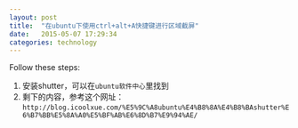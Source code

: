 ```yaml
---
layout: post
title:  "在ubuntu下使用ctrl+alt+A快捷键进行区域截屏"
date:   2015-05-07 17:29:34
categories: technology
---
```


Follow these steps:
1. 安装shutter，可以在`ubuntu软件中心`里找到
2. 剩下的内容，参考这个网址：
  `http://blog.icoolxue.com/%E5%9C%A8ubuntu%E4%B8%8A%E4%B8%BAshutter%E6%B7%BB%E5%8A%A0%E5%BF%AB%E6%8D%B7%E9%94%AE/`
  
